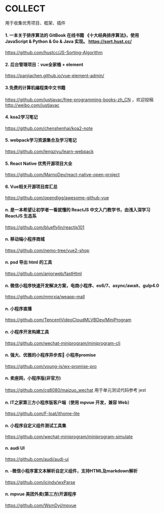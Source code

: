 # COLLECT
用于收集优秀项目、框架、插件

#### 1. 一本关于排序算法的 GitBook 在线书籍 《十大经典排序算法》，使用 JavaScript & Python & Go & Java 实现。 https://sort.hust.cc/
https://github.com/hustcc/JS-Sorting-Algorithm

#### 2. 后台管理项目：vue全家桶 + element 
https://panjiachen.github.io/vue-element-admin/

#### 3.免费的计算机编程类中文书籍 
https://github.com/justjavac/free-programming-books-zh_CN ，欢迎投稿 http://weibo.com/justjavac

#### 4. koa2学习笔记
https://github.com/chenshenhai/koa2-note

#### 5. webpack学习资源集合及学习笔记
https://github.com/lengziyu/learn-webpack

#### 5. React Native 优秀开源项目大全
https://github.com/MarnoDev/react-native-open-project

#### 6. Vue相关开源项目库汇总
https://github.com/opendigg/awesome-github-vue

#### n. 是一本希望让初学者一看就懂的 ReactJS 中文入门教学书，由浅入深学习 ReactJS 生态系
https://github.com/blueflylin/reactjs101

#### n. 移动端小程序商城
https://github.com/nemo-tree/vue2-shop

#### n. psd 导出 html 的工具
https://github.com/anjorweb/fastHtml

#### n. 微信小程序快速开发解决方案，电商小程序、es6/7、async/await、gulp4.0
https://github.com/mmrxia/weapp-mall

#### n. 小程序直播
https://github.com/TencentVideoCloudMLVBDev/MiniProgram

#### n. 小程序开发构建工具
https://github.com/wechat-miniprogram/miniprogram-cli

#### n. 强大、优雅的小程序异步库:rocket: 小程序promise
https://github.com/young-js/wx-promise-pro

#### n. 卖座网，小程序版(非官方) 
https://github.com/cg8080/maizuo_wechat
用于单元测试代码参考 jest

#### n. IT之家第三方小程序版客户端（使用 mpvue 开发，兼容 Web）
https://github.com/F-loat/ithome-lite

#### n. 小程序自定义组件测试工具集 
https://github.com/wechat-miniprogram/miniprogram-simulate

#### n. audi UI
https://github.com/audi/audi-ui

#### n. -微信小程序富文本解析自定义组件，支持HTML及markdown解析 
https://github.com/icindy/wxParse

#### n.  mpvue 美团外卖(第三方)开源程序
https://github.com/WsmDyj/mpvue
